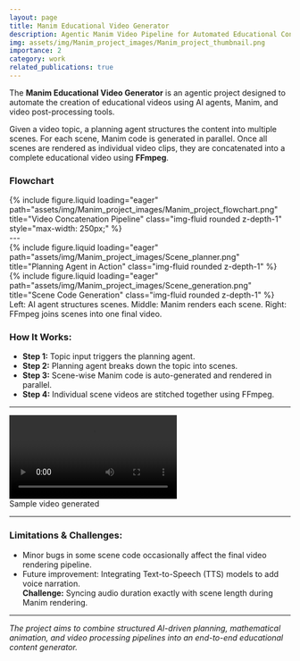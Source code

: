```yaml
---
layout: page
title: Manim Educational Video Generator
description: Agentic Manim Video Pipeline for Automated Educational Content
img: assets/img/Manim_project_images/Manim_project_thumbnail.png
importance: 2
category: work
related_publications: true
---
```


The **Manim Educational Video Generator** is an agentic project designed to automate the creation of educational videos using AI agents, Manim, and video post-processing tools. 

Given a video topic, a planning agent structures the content into multiple scenes. For each scene, Manim code is generated in parallel. Once all scenes are rendered as individual video clips, they are concatenated into a complete educational video using **FFmpeg**.

### Flowchart
<div class="row justify-content-center">
  <div class="col-sm-4"></div>
  <div class="col-sm-4 d-flex justify-content-center">
    {% include figure.liquid loading="eager" path="assets/img/Manim_project_images/Manim_project_flowchart.png" title="Video Concatenation Pipeline" class="img-fluid rounded z-depth-1" style="max-width: 250px;" %}
  </div>
  <div class="col-sm-4"></div>
</div>
---

<div class="row">
  <div class="col-sm mt-3 mt-md-0">
    {% include figure.liquid loading="eager" path="assets/img/Manim_project_images/Scene_planner.png" title="Planning Agent in Action" class="img-fluid rounded z-depth-1" %}
  </div>
  <div class="col-sm mt-3 mt-md-0">
    {% include figure.liquid loading="eager" path="assets/img/Manim_project_images/Scene_generation.png" title="Scene Code Generation" class="img-fluid rounded z-depth-1" %}
  </div>
  
</div>

<div class="caption">
  Left: AI agent structures scenes. Middle: Manim renders each scene. Right: FFmpeg joins scenes into one final video.
</div>

### How It Works:

- **Step 1:** Topic input triggers the planning agent.
- **Step 2:** Planning agent breaks down the topic into scenes.
- **Step 3:** Scene-wise Manim code is auto-generated and rendered in parallel.
- **Step 4:** Individual scene videos are stitched together using FFmpeg.

---

<div class="row justify-content-sm-center">
  <video controls class="img-fluid rounded z-depth-1">
  <source src="assets/video/Manim_output_video.mp4" type="video/mp4">
  Your browser does not support the video tag.
</video>


</div>

<div class="caption">
  Sample video generated
</div>

---

### Limitations & Challenges:

- Minor bugs in some scene code occasionally affect the final video rendering pipeline.
- Future improvement: Integrating Text-to-Speech (TTS) models to add voice narration.  
  **Challenge:** Syncing audio duration exactly with scene length during Manim rendering.

---

_The project aims to combine structured AI-driven planning, mathematical animation, and video processing pipelines into an end-to-end educational content generator._  
